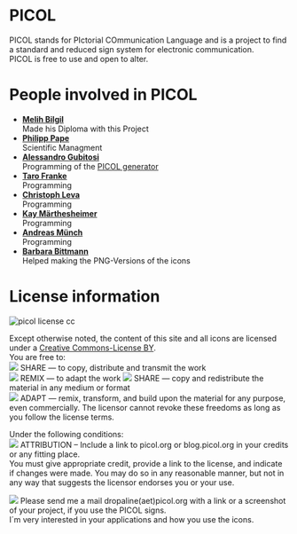 # PICOL
PICOL stands for PIctorial COmmunication Language and is a project to find a standard and reduced sign system for electronic communication.<br />
PICOL is free to use and open to alter.


# People involved in PICOL
* **[Melih Bilgil](http://www.lonja.de/)**<br />Made his Diploma with this Project
* **[Philipp Pape](http://www.fh-mainz.de/fh-mainz/personenverzeichnis/alle-anzeigen/profil/pape-philipp/index.html)**<br />Scientific Managment
* **[Alessandro Gubitosi](https://github.com/gubi/)**<br />Programming of the [PICOL generator](https://github.com/PicolSigns/PICOL-Generator)
* **[Taro Franke](https://www.xing.com/profile/AlexanderTaro_Franke)**<br />Programming
* **[Christoph Leva](https://www.xing.com/profile/Christoph_Leva)**<br />Programming
* **[Kay Märthesheimer](http://www.bronx24a.de/)**<br />Programming
* **[Andreas Münch](http://www.andreasmuench.de/)**<br />Programming
* **[Barbara Bittmann](http://www.barbarabittmann.de/)**<br />Helped making the PNG-Versions of the icons

# License information

![picol license cc](http://picol.org/images/cc_liscence.png)

Except otherwise noted, the content of this site and all icons are licensed under a [Creative Commons-License BY](http://www.creativecommons.org/licenses/by/3.0/).<br />
You are free to:<br />
![](http://blog.picol.org/wp-content/uploads/2009/03/copy_16.png) SHARE — to copy, distribute and transmit the work<br />
![](http://blog.picol.org/wp-content/uploads/2009/03/remix_16.png) REMIX — to adapt the work
![](http://blog.picol.org/wp-content/uploads/2009/03/copy_16.png) SHARE — copy and redistribute the material in any medium or format<br />
![](http://blog.picol.org/wp-content/uploads/2009/03/remix_16.png) ADAPT — remix, transform, and build upon the material for any purpose, even commercially.
The licensor cannot revoke these freedoms as long as you follow the license terms.

Under the following conditions:<br />
![](http://blog.picol.org/wp-content/uploads/2009/03/user_full_16.png) ATTRIBUTION – Include a link to picol.org or blog.picol.org in your credits or any fitting place.<br />
You must give appropriate credit, provide a link to the license, and indicate if changes were made. You may do so in any reasonable manner, but not in any way that suggests the licensor endorses you or your use.

![](http://blog.picol.org/wp-content/uploads/2009/03/mail_16.png) Please send me a mail dropaline(aet)picol.org with a link or a screenshot of your project, if you use the PICOL signs.<BR />
I´m very interested in your applications and how you use the icons.
